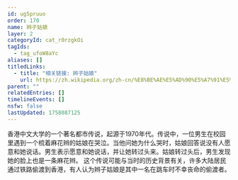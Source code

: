 ```yaml
---
id: ug5pruuo
order: 170
name: 辫子姑娘
layer: 2
categoryId: cat_r0rzgkOi
tagIds:
  - tag_ufoW8aYc
aliases: []
titledLinks:
  - title: "相关链接: 辫子姑娘"
    url: https://zh.wikipedia.org/zh-cn/%E8%BE%AE%E5%AD%90%E5%A7%91%E5%A8%98
parent: ""
relatedEntries: []
timelineEvents: []
nsfw: false
lastUpdated: 1758087125
---
```


香港中文大学的一个著名都市传说，起源于1970年代。传说中，一位男生在校园里遇到一个梳着麻花辫的姑娘在哭泣。当他问她为什么哭时，姑娘回答说没有人愿意和她说话。男生表示愿意和她说话，并让她转过头来。姑娘转过头后，男生发现她的脸上也是一条麻花辫。 这个传说可能与当时的历史背景有关，许多大陆居民通过铁路偷渡到香港，有人认为辫子姑娘是其中一名在跳车时不幸丧命的偷渡者。